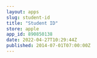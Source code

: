 ```yaml
---
layout: apps
slug: student-id
title: "Student ID"
store: apple
app_id: 890850138
date: 2022-04-27T10:29:44Z
published: 2014-07-01T07:00:00Z
---
```

